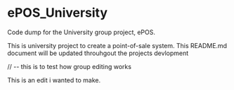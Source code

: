 # ePOS_University
Code dump for the University group project, ePOS.

This is university project to create a point-of-sale system. This README.md document will be updated throuhgout the projects devlopment

// -- this is to test how group editing works

This is an edit i wanted to make.
